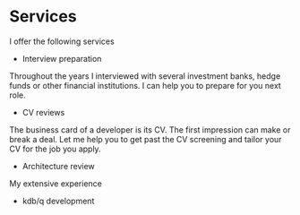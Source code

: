 # Services
I offer the following services

- Interview preparation

Throughout the years I interviewed with several investment banks, hedge funds or other financial institutions. I can help you to prepare for you next role.

- CV reviews

The business card of a developer is its CV. The first impression can make or break a deal. Let me help you to get past the CV screening and tailor your CV for the job you apply.

- Architecture review

My extensive experience 

- kdb/q development

